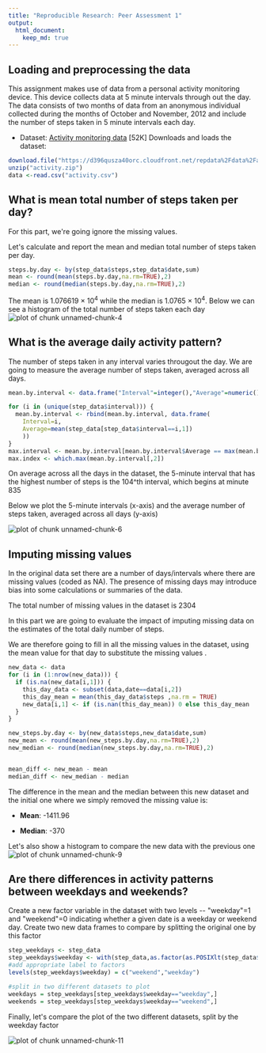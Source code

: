 ```yaml
---
title: "Reproducible Research: Peer Assessment 1"
output: 
  html_document:
    keep_md: true
---
```



## Loading and preprocessing the data

This assignment makes use of data from a personal activity monitoring
device. This device collects data at 5 minute intervals through out the
day. The data consists of two months of data from an anonymous
individual collected during the months of October and November, 2012
and include the number of steps taken in 5 minute intervals each day.

* Dataset: [Activity monitoring data](https://d396qusza40orc.cloudfront.net/repdata%2Fdata%2Factivity.zip) [52K] 
Downloads and loads the dataset: 

```r
download.file("https://d396qusza40orc.cloudfront.net/repdata%2Fdata%2Factivity.zip","activity.zip",method="curl")
unzip("activity.zip")
data <-read.csv("activity.csv")
```

## What is mean total number of steps taken per day?

For this part, we're going ignore the missing values.

Let's calculate and report the mean and median total number of steps taken per day.

```r
steps.by.day <- by(step_data$steps,step_data$date,sum)
mean <- round(mean(steps.by.day,na.rm=TRUE),2)
median <- round(median(steps.by.day,na.rm=TRUE),2)
```

The mean is 1.076619 &times; 10<sup>4</sup> while the median is 1.0765 &times; 10<sup>4</sup>. Below we can see a histogram of the total number of steps taken each day
![plot of chunk unnamed-chunk-4](figure/unnamed-chunk-4-1.png) 

## What is the average daily activity pattern?

The number of steps taken in any interval varies througout the day. We are going to measure the average number of steps taken, averaged across all days.


```r
mean.by.interval <- data.frame("Interval"=integer(),"Average"=numeric())

for (i in (unique(step_data$interval))) {
  mean.by.interval <- rbind(mean.by.interval, data.frame(
    Interval=i,
    Average=mean(step_data[step_data$interval==i,1])
    ))
}
max.interval <- mean.by.interval[mean.by.interval$Average == max(mean.by.interval$Average),"Interval"]
max.index <- which.max(mean.by.interval[,2])
```

On average across all the days in the dataset, the 5-minute interval that has the highest number of steps is the 104^th interval, which begins at minute 835 

Below we plot the 5-minute intervals (x-axis) and the average number of steps taken, averaged across all days (y-axis)

![plot of chunk unnamed-chunk-6](figure/unnamed-chunk-6-1.png) 

## Imputing missing values

In the original data set there are a number of days/intervals where there are missing values (coded as NA). The presence of missing days may introduce bias into some calculations or summaries of the data.


The total number of missing values in the dataset is 2304

In this part we are going to evaluate the impact of imputing missing data on the estimates of the total daily number of steps.

We are therefore going to fill in all the missing values in the dataset, using the mean value for that day to substitute the missing values . 

```r
new_data <- data
for (i in (1:nrow(new_data))) {
  if (is.na(new_data[i,1])) {
    this_day_data <- subset(data,date==data[i,2])
    this_day_mean = mean(this_day_data$steps ,na.rm = TRUE)
    new_data[i,1] <- if (is.nan(this_day_mean)) 0 else this_day_mean
  }
}

new_steps.by.day <- by(new_data$steps,new_data$date,sum)
new_mean <- round(mean(new_steps.by.day,na.rm=TRUE),2)
new_median <- round(median(new_steps.by.day,na.rm=TRUE),2)


mean_diff <- new_mean - mean
median_diff <- new_median - median
```

The difference in the mean and the median between this new dataset and the initial one where we simply removed the missing value is: 

* **Mean**: -1411.96

* **Median**: -370

Let's also show a histogram to compare the new data with the previous one
![plot of chunk unnamed-chunk-9](figure/unnamed-chunk-9-1.png) 


## Are there differences in activity patterns between weekdays and weekends?
Create a new factor variable in the dataset with two levels -- "weekday"=1 and "weekend"=0 indicating whether a given date is a weekday or weekend day. Create two new data frames to compare by splitting the original one by this factor 


```r
step_weekdays <- step_data
step_weekdays$weekday <- with(step_data,as.factor(as.POSIXlt(step_data$date)$wday >= 1 & as.POSIXlt(step_data$date)$wday <= 5))
#add appropriate label to factors
levels(step_weekdays$weekday) = c("weekend","weekday")

#split in two different datasets to plot 
weekdays = step_weekdays[step_weekdays$weekday=="weekday",]
weekends = step_weekdays[step_weekdays$weekday=="weekend",]
```

Finally, let's compare the plot of the two different datasets, split by the weekday factor

![plot of chunk unnamed-chunk-11](figure/unnamed-chunk-11-1.png) 
